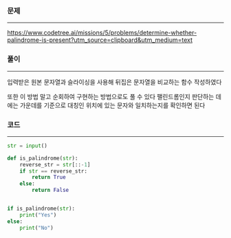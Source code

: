 ### 문제

---

https://www.codetree.ai/missions/5/problems/determine-whether-palindrome-is-present?utm_source=clipboard&utm_medium=text

### 풀이

---

입력받은 원본 문자열과 슬라이싱을 사용해 뒤집은 문자열을 비교하는 함수 작성하였다

또한 이 방법 말고 순회하여 구현하는 방법으로도 풀 수 있다
팰린드롬인지 판단하는 데에는 가운데를 기준으로 대칭인 위치에 있는 문자와 일치하는지를 확인하면 된다

### 코드

---

```python
str = input()

def is_palindrome(str):
    reverse_str = str[::-1]
    if str == reverse_str:
        return True
    else:
        return False


if is_palindrome(str):
    print("Yes")
else:
    print("No")

```
